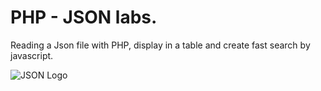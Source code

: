 
# PHP - JSON labs.

Reading a Json file with PHP, display in a table and create fast search by javascript.

![JSON Logo](https://tips.tutorialhorizon.com/files/2017/09/json-logo.png)
